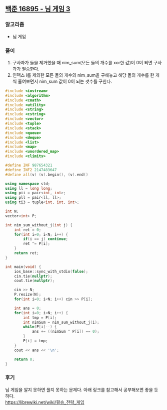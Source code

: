 ## [백준 16895 - 님 게임 3](https://www.acmicpc.net/problem/16895)

### 알고리즘
- 님 게임

### 풀이
1. 구사과가 돌을 제거했을 때 nim_sum(모든 돌의 개수를 xor한 값)이 0이 되면 구사과가 필승한다.
2. 인덱스 i를 제외한 모든 돌의 개수의 nim_sum을 구해놓고 해당 돌의 개수를 한 개씩 줄여보면서 nim_sum 값이 0이 되는 갯수를 구한다.

```c++
#include <iostream>
#include <algorithm>
#include <cmath>
#include <utility>
#include <string>
#include <cstring>
#include <vector>
#include <tuple>
#include <stack>
#include <queue>
#include <deque>
#include <list>
#include <map>
#include <unordered_map>
#include <climits>

#define INF 987654321
#define INF2 2147483647
#define all(v) (v).begin(), (v).end()

using namespace std;
using ll = long long;
using pii = pair<int, int>;
using pll = pair<ll, ll>;
using ti3 = tuple<int, int, int>;

int N;
vector<int> P;

int nim_sum_without_j(int j) {
    int ret = 0;
    for(int i=0; i<N; i++) {
        if(i == j) continue;
        ret ^= P[i];
    }
    return ret;
}

int main(void) {
    ios_base::sync_with_stdio(false);
    cin.tie(nullptr);
    cout.tie(nullptr);

    cin >> N;
    P.resize(N);
    for(int i=0; i<N; i++) cin >> P[i];

    int ans = 0;
    for(int i=0; i<N; i++) {
        int tmp = P[i];
        int nimSum = nim_sum_without_j(i);
        while(P[i]--) {
            ans += ((nimSum ^ P[i]) == 0);
        }
        P[i] = tmp;
    }
    cout << ans << '\n';

    return 0;
}
```

### 후기
님 게임을 알지 못하면 풀지 못하는 문제다. 아래 링크를 참고해서 공부해보면 좋을 듯 하다.  
https://librewiki.net/wiki/필승_전략_게임